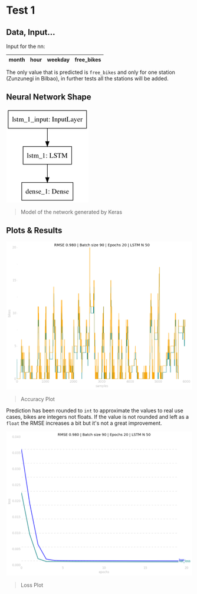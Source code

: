 # Test 1

## Data, Input...

Input for the nn:

| month | hour | weekday | free\_bikes |
|:-----:|:----:|:-------:|:-----------:|

The only value that is predicted is `free_bikes` and only for one station (Zunzunegi in Bilbao), in further tests all the stations will be added.

## Neural Network Shape

![Keras Model](model.png)

> Model of the network generated by Keras

## Plots & Results

![Accuracy Plot](acc.png)

> Accuracy Plot

Prediction has been rounded to `int` to approximate the values to real use cases, bikes are integers not floats. If the value is not rounded and left as a `float` the RMSE increases a bit but it's not a great improvement.

![Loss Plot](loss.png)

> Loss Plot

